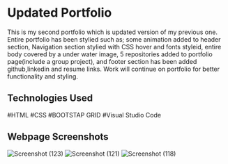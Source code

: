 # Updated Portfolio
This is my second portfolio which is updated version of my previous one. Entire portfolio has been stylied such as; some animation added to header section, Navigation section  stylied with CSS hover and fonts styleid, entire body covered by a under water image, 5 repositories added to portfolio page(include a group project), and footer section has been added github,linkedin and resume links. Work will continue on portfolio for better functionality and styling.

 

## Technologies Used
#HTML
#CSS
#BOOTSTAP GRID
#Visual Studio Code


## Webpage Screenshots
 
![Screenshot (123)](https://user-images.githubusercontent.com/63365781/88469332-9b219980-cebe-11ea-8e76-a90d63216e50.png)
![Screenshot (121)](https://user-images.githubusercontent.com/63365781/88469334-9ceb5d00-cebe-11ea-9bdc-178bc834558d.png)
![Screenshot (118)](https://user-images.githubusercontent.com/63365781/88469337-9e1c8a00-cebe-11ea-87fb-c6ff27d02235.png)
